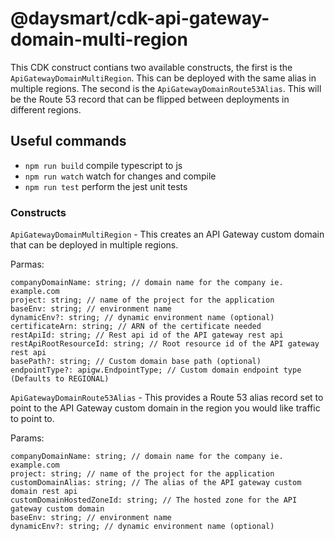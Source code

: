 # @daysmart/cdk-api-gateway-domain-multi-region

This CDK construct contians two available constructs, the first is the `ApiGatewayDomainMultiRegion`. This
can be deployed with the same alias in multiple regions. The second is the `ApiGatewayDomainRoute53Alias`.
This will be the Route 53 record that can be flipped between deployments in different regions.

## Useful commands

 * `npm run build`   compile typescript to js
 * `npm run watch`   watch for changes and compile
 * `npm run test`    perform the jest unit tests

### Constructs
`ApiGatewayDomainMultiRegion` - This creates an API Gateway custom domain
that can be deployed in multiple regions.


Parmas:
```
companyDomainName: string; // domain name for the company ie. example.com
project: string; // name of the project for the application
baseEnv: string; // environment name
dynamicEnv?: string; // dynamic environment name (optional)
certificateArn: string; // ARN of the certificate needed
restApiId: string; // Rest api id of the API gateway rest api
restApiRootResourceId: string; // Root resource id of the API gateway rest api
basePath?: string; // Custom domain base path (optional)
endpointType?: apigw.EndpointType; // Custom domain endpoint type (Defaults to REGIONAL)
```

`ApiGatewayDomainRoute53Alias` - This provides a Route 53 alias record set to
point to the API Gateway custom domain in the region you would like traffic
to point to.

Params:
```
companyDomainName: string; // domain name for the company ie. example.com
project: string; // name of the project for the application
customDomainAlias: string; // The alias of the API gateway custom domain rest api
customDomainHostedZoneId: string; // The hosted zone for the API gateway custom domain
baseEnv: string; // environment name
dynamicEnv?: string; // dynamic environment name (optional)
```